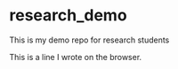 # research_demo
This is my demo repo for research students

This is a line I wrote on the browser. 
